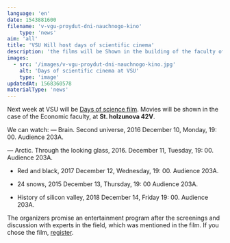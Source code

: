 ```yaml
---
language: 'en'
date: 1543881600
filename: 'v-vgu-proydut-dni-nauchnogo-kino'
    type: 'news'
aim: 'all'
title: 'VSU Will host days of scientific cinema'
description: 'the films will be Shown in the building of the faculty of Economics, at...'
images:
  - src: '/images/v-vgu-proydut-dni-nauchnogo-kino.jpg'
    alt: 'Days of scientific cinema at VSU'
    type: 'image'
updatedAt: 1568360578
materialType: 'news'
---
```

Next week at VSU will be [Days of science film](https://vk.com/dnk_vsu). Movies will be shown in the case of the Economic faculty, at **St. holzunova 42V**.

We can watch: — Brain. Second universe, 2016 December 10, Monday, 19: 00. Audience 203A.

— Arctic. Through the looking glass, 2016. December 11, Tuesday, 19: 00. Audience 203A.

*   Red and black, 2017 December 12, Wednesday, 19: 00. Audience 203A.

*   24 snows, 2015 December 13, Thursday, 19: 00 Audience 203A.

*   History of silicon valley, 2018 December 14, Friday 19: 00. Audience 203A.


The organizers promise an entertainment program after the screenings and discussion with experts in the field, which was mentioned in the film. If you chose the film, [register](https://vk.com/app5575136_-105704189).
